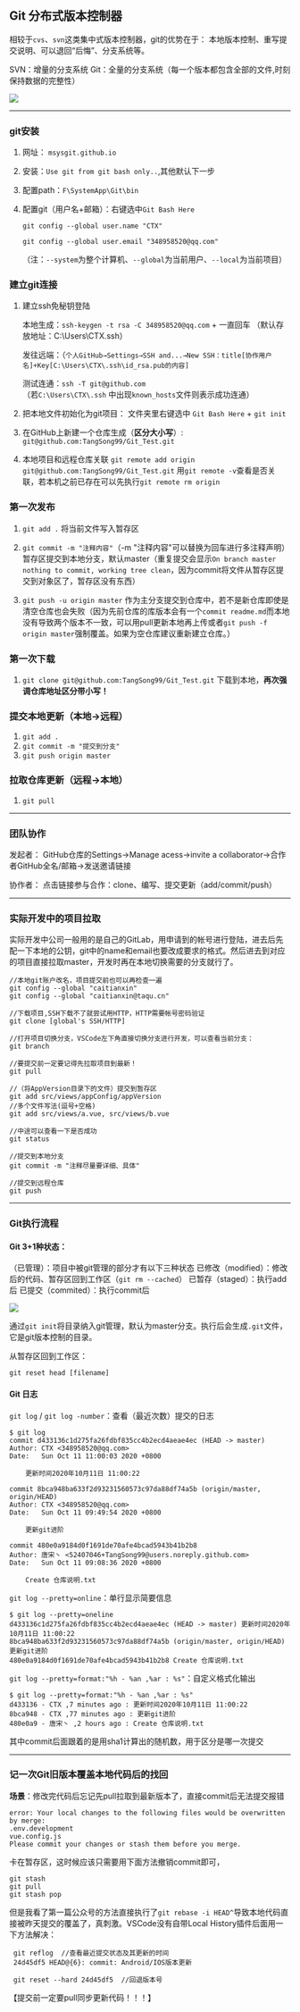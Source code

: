 ## Git 分布式版本控制器

相较于`cvs`、`svn`这类集中式版本控制器，git的优势在于：
本地版本控制、重写提交说明、可以退回“后悔”、分支系统等。

SVN：增量的分支系统
Git：全量的分支系统（每一个版本都包含全部的文件,时刻保持数据的完整性）

![](https://s1.ax1x.com/2020/10/11/0cEkFg.png)

***

### git安装

1. 网址： `msysgit.github.io`

2. 安装：`Use git from git bash only..`,其他默认下一步

3. 配置path：`F\SystemApp\Git\bin`

4. 配置git（用户名+邮箱）：右键选中`Git Bash Here`

   `git config --global user.name "CTX"`

   `git config --global user.email "348958520@qq.com"`
   
   （注：`--system`为整个计算机、`--global`为当前用户、`--local`为当前项目）

### 建立git连接

1. 建立ssh免秘钥登陆

   本地生成：`ssh-keygen -t rsa -C 348958520@qq.com` + 一直回车
   （默认存放地址：C:\Users\CTX\.ssh）

   发往远端：（`个人GitHub→Settings→SSH and...→New SSH：title[协作用户名]+Key[C:\Users\CTX\.ssh\id_rsa.pub的内容]`

   测试连通：`ssh -T git@github.com`  
   （若`C:\Users\CTX\.ssh` 中出现`known_hosts`文件则表示成功连通）

2. 把本地文件初始化为git项目：
文件夹里右键选中 `Git Bash Here` + `git init`

3. 在GitHub上新建一个仓库生成（**区分大小写**）:
`git@github.com:TangSong99/Git_Test.git`

4. 本地项目和远程仓库关联
`git remote add origin git@github.com:TangSong99/Git_Test.git`
用`git remote -v`查看是否关联，若本机之前已存在可以先执行`git remote rm origin`

### 第一次发布

1. `git add .`
   将当前文件写入暂存区
   
2. `git commit -m "注释内容"`（-m "注释内容"可以替换为回车进行多注释声明）
   暂存区提交到本地分支，默认master（重复提交会显示`On branch master nothing to commit, working tree clean`，因为commit将文件从暂存区提交到对象区了，暂存区没有东西）
   
3. `git push -u origin master`
   作为主分支提交到仓库中，若不是新仓库即使是清空仓库也会失败（因为先前仓库的库版本会有一个`commit readme.md`而本地没有导致两个版本不一致，可以用pull更新本地再上传或者`git push -f origin master`强制覆盖。如果为空仓库建议重新建立仓库。）

### 第一次下载

1. `git clone git@github.com:TangSong99/Git_Test.git`
   下载到本地，**再次强调仓库地址区分带小写！**

### 提交本地更新（本地→远程）

1. `git add .`
2. `git commit -m "提交到分支"`
3. `git push origin master`

### 拉取仓库更新（远程→本地）

1. `git pull`

***

### 团队协作

发起者：
GitHub仓库的Settings→Manage acess→invite a collaborator→合作者GitHub全名/邮箱→发送邀请链接

协作者：
点击链接参与合作：clone、编写、提交更新（add/commit/push）

***

### 实际开发中的项目拉取

实际开发中公司一般用的是自己的GitLab，用申请到的帐号进行登陆，进去后先配一下本地的公钥，git中的name和email也要改成要求的格式。然后进去到对应的项目直接拉取master，开发时再在本地切换需要的分支就行了。

```
//本地git账户改名，项目提交前也可以再检查一遍
git config --global "caitianxin"
git config --global "caitianxin@taqu.cn"

//下载项目,SSH下载不了就尝试用HTTP，HTTP需要帐号密码验证
git clone [global's SSH/HTTP]

//打开项目切换分支，VSCode左下角直接切换分支进行开发，可以查看当前分支：
git branch

//要提交前一定要记得先拉取项目到最新！
git pull

//（将AppVersion目录下的文件）提交到暂存区
git add src/views/appConfig/appVersion
//多个文件写法(逗号+空格)
git add src/views/a.vue, src/views/b.vue

//中途可以查看一下是否成功
git status

//提交到本地分支
git commit -m "注释尽量要详细、具体"

//提交到远程仓库
git push
```



***

### Git执行流程
#### Git 3+1种状态：

（已管理）：项目中被git管理的部分才有以下三种状态
已修改（modified）：修改后的代码、暂存区回到工作区（`git rm --cached`）
已暂存（staged）：执行add后
已提交（commited）：执行commit后

![](https://s1.ax1x.com/2020/10/11/0cEHcn.png)

通过`git init`将目录纳入git管理，默认为master分支。执行后会生成`.git`文件，它是git版本控制的目录。



从暂存区回到工作区：

`git reset head [filename]`

#### Git 日志

`git log` / `git log -number`：查看（最近次数）提交的日志

```
$ git log
commit d433136c1d275fa26fdbf835cc4b2ecd4aeae4ec (HEAD -> master)
Author: CTX <348958520@qq.com>
Date:   Sun Oct 11 11:00:03 2020 +0800

    更新时间2020年10月11日 11:00:22

commit 8bca948ba633f2d93231560573c97da88df74a5b (origin/master, origin/HEAD)
Author: CTX <348958520@qq.com>
Date:   Sun Oct 11 09:49:54 2020 +0800

    更新git进阶

commit 480e0a9184d0f1691de70afe4bcad5943b41b2b8
Author: 唐宋丶 <52407046+TangSong99@users.noreply.github.com>
Date:   Sun Oct 11 09:08:36 2020 +0800

    Create 仓库说明.txt

```

`git log --pretty=online`：单行显示简要信息

```
$ git log --pretty=oneline
d433136c1d275fa26fdbf835cc4b2ecd4aeae4ec (HEAD -> master) 更新时间2020年10月11日 11:00:22
8bca948ba633f2d93231560573c97da88df74a5b (origin/master, origin/HEAD) 更新git进阶
480e0a9184d0f1691de70afe4bcad5943b41b2b8 Create 仓库说明.txt

```

`git log --pretty=format:"%h - %an ,%ar : %s"`：自定义格式化输出

```
$ git log --pretty=format:"%h - %an ,%ar : %s"
d433136 - CTX ,7 minutes ago : 更新时间2020年10月11日 11:00:22
8bca948 - CTX ,77 minutes ago : 更新git进阶
480e0a9 - 唐宋丶 ,2 hours ago : Create 仓库说明.txt
```

其中commit后面跟着的是用sha1计算出的随机数，用于区分是哪一次提交







***

### 记一次Git旧版本覆盖本地代码后的找回

**场景**：修改完代码后忘记先pull拉取到最新版本了，直接commit后无法提交报错

```
error: Your local changes to the following files would be overwritten by merge:
.env.development
vue.config.js
Please commit your changes or stash them before you merge.
```
卡在暂存区，这时候应该只需要用下面方法撤销commit即可，

```
git stash
git pull
git stash pop
```

但是我看了第一篇公众号的方法直接执行了`git rebase -i HEAD^`导致本地代码直接被昨天提交的覆盖了，真刺激。VSCode没有自带Local History插件后面用一下方法解决：

```
 git reflog  //查看最近提交状态及其更新的时间
 24d45df5 HEAD@{6}: commit: Android/IOS版本更新
 
 git reset --hard 24d45df5  //回退版本号
```

【提交前一定要pull同步更新代码！！！】



